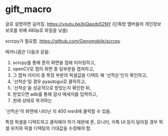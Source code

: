 # gift_macro

글로 설명하면 길어짐. https://youtu.be/bjQaods52NY (단톡방 멤버들의 개인정보 보호를 위해 480p로 화질을 낮춤)

scrcpy가 필요함. https://github.com/Genymobile/scrcpy

메커니즘은 다음과 같음:
1. scrcpy를 통해 폰의 화면을 컴에 미러링하고, 
2. openCV로 컴의 화면 중 일부분을 캡쳐하고, 
3. 그 캡쳐 이미지 중 특정 부분의 픽셀값을 디텍트 해 '선착순'인지 확인하고, 
4. '선착순'일 경우 pyautogui로 클릭하고, 
5. '선착순'을 성공적으로 받았는지 확인한 뒤, 
6. 받았으면 adb를 통해 감사 메세지를 입력하고, 
7. 원래 상태로 복귀하는 

'선착순'이 화면에 나타난 지 400 ms내에 클릭할 수 있음.

특정 픽셀을 디텍트하고 클릭해야 하기 때문에 폰, 모니터, 카톡 UI 등이 달라질 경우 픽셀 위치와 픽셀 디텍팅의 기대값을 수정해야 함.
